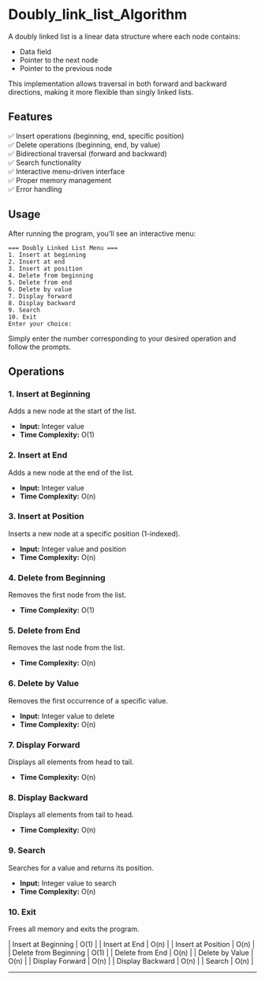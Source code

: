 # Doubly_link_list_Algorithm


A doubly linked list is a linear data structure where each node contains:
- Data field
- Pointer to the next node
- Pointer to the previous node

This implementation allows traversal in both forward and backward directions, making it more flexible than singly linked lists.

## Features

✅ Insert operations (beginning, end, specific position)  
✅ Delete operations (beginning, end, by value)  
✅ Bidirectional traversal (forward and backward)  
✅ Search functionality  
✅ Interactive menu-driven interface  
✅ Proper memory management  
✅ Error handling  

## Usage

After running the program, you'll see an interactive menu:

```
=== Doubly Linked List Menu ===
1. Insert at beginning
2. Insert at end
3. Insert at position
4. Delete from beginning
5. Delete from end
6. Delete by value
7. Display forward
8. Display backward
9. Search
10. Exit
Enter your choice:
```

Simply enter the number corresponding to your desired operation and follow the prompts.

## Operations

### 1. Insert at Beginning
Adds a new node at the start of the list.
- **Input:** Integer value
- **Time Complexity:** O(1)

### 2. Insert at End
Adds a new node at the end of the list.
- **Input:** Integer value
- **Time Complexity:** O(n)

### 3. Insert at Position
Inserts a new node at a specific position (1-indexed).
- **Input:** Integer value and position
- **Time Complexity:** O(n)

### 4. Delete from Beginning
Removes the first node from the list.
- **Time Complexity:** O(1)

### 5. Delete from End
Removes the last node from the list.
- **Time Complexity:** O(n)

### 6. Delete by Value
Removes the first occurrence of a specific value.
- **Input:** Integer value to delete
- **Time Complexity:** O(n)

### 7. Display Forward
Displays all elements from head to tail.
- **Time Complexity:** O(n)

### 8. Display Backward
Displays all elements from tail to head.
- **Time Complexity:** O(n)

### 9. Search
Searches for a value and returns its position.
- **Input:** Integer value to search
- **Time Complexity:** O(n)

### 10. Exit
Frees all memory and exits the program.

| Insert at Beginning | O(1) |
| Insert at End | O(n) |
| Insert at Position | O(n) |
| Delete from Beginning | O(1) |
| Delete from End | O(n) |
| Delete by Value | O(n) |
| Display Forward | O(n) |
| Display Backward | O(n) |
| Search | O(n) |

---------------

